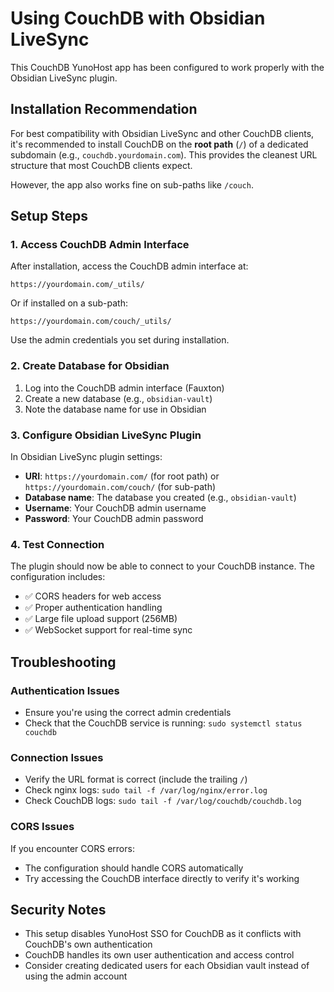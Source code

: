 # Using CouchDB with Obsidian LiveSync

This CouchDB YunoHost app has been configured to work properly with the Obsidian LiveSync plugin.

## Installation Recommendation

For best compatibility with Obsidian LiveSync and other CouchDB clients, it's recommended to install CouchDB on the **root path** (`/`) of a dedicated subdomain (e.g., `couchdb.yourdomain.com`). This provides the cleanest URL structure that most CouchDB clients expect.

However, the app also works fine on sub-paths like `/couch`.

## Setup Steps

### 1. Access CouchDB Admin Interface

After installation, access the CouchDB admin interface at:

```url
https://yourdomain.com/_utils/
```

Or if installed on a sub-path:

```url
https://yourdomain.com/couch/_utils/
```

Use the admin credentials you set during installation.

### 2. Create Database for Obsidian

1. Log into the CouchDB admin interface (Fauxton)
2. Create a new database (e.g., `obsidian-vault`)
3. Note the database name for use in Obsidian

### 3. Configure Obsidian LiveSync Plugin

In Obsidian LiveSync plugin settings:

- **URI**: `https://yourdomain.com/` (for root path) or `https://yourdomain.com/couch/` (for sub-path)
- **Database name**: The database you created (e.g., `obsidian-vault`)
- **Username**: Your CouchDB admin username
- **Password**: Your CouchDB admin password

### 4. Test Connection

The plugin should now be able to connect to your CouchDB instance. The configuration includes:

- ✅ CORS headers for web access
- ✅ Proper authentication handling
- ✅ Large file upload support (256MB)
- ✅ WebSocket support for real-time sync

## Troubleshooting

### Authentication Issues

- Ensure you're using the correct admin credentials
- Check that the CouchDB service is running: `sudo systemctl status couchdb`

### Connection Issues

- Verify the URL format is correct (include the trailing `/`)
- Check nginx logs: `sudo tail -f /var/log/nginx/error.log`
- Check CouchDB logs: `sudo tail -f /var/log/couchdb/couchdb.log`

### CORS Issues

If you encounter CORS errors:

- The configuration should handle CORS automatically
- Try accessing the CouchDB interface directly to verify it's working

## Security Notes

- This setup disables YunoHost SSO for CouchDB as it conflicts with CouchDB's own authentication
- CouchDB handles its own user authentication and access control
- Consider creating dedicated users for each Obsidian vault instead of using the admin account
